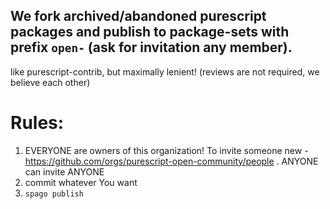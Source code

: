 ## We fork archived/abandoned purescript packages and publish to package-sets with prefix `open-` (ask for invitation any member). 

like purescript-contrib, but maximally lenient! (reviews are not required, we believe each other)

# Rules:

1. EVERYONE are owners of this organization! To invite someone new - https://github.com/orgs/purescript-open-community/people . ANYONE can invite ANYONE
2. commit whatever You want
3. `spago publish`
